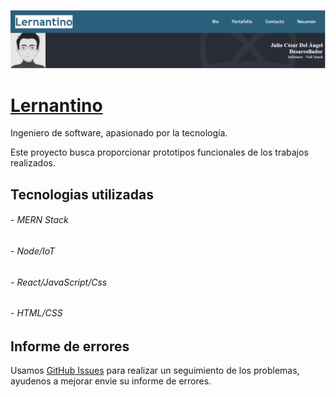 [![Lernantino](https://github.com/JulioCesarDelAngel/Portfolio-M02-D01/blob/main/docs/assets/images/banner_portfolio.jpg "Lernantino")](https://juliocesardelangel.github.io/Portfolio-M02-D01/ "Lernantino")

 # [Lernantino](https://juliocesardelangel.github.io/Portfolio-M02-D01/ "Julio César Del Ángel - Desarrollador FullStack ")
 
 Ingeniero de software, apasionado por la tecnología.
 
 Este proyecto busca proporcionar prototipos funcionales de los trabajos realizados.
 
 ## Tecnologias utilizadas
###### - MERN Stack
###### - Node/IoT
###### - React/JavaScript/Css
###### - HTML/CSS

 
 ## Informe de errores
Usamos  [GitHub Issues](https://github.com/JulioCesarDelAngel/Portfolio-M02-D01/issues "Informe de errores") para realizar un seguimiento de los problemas, ayudenos a mejorar envie su informe de errores.